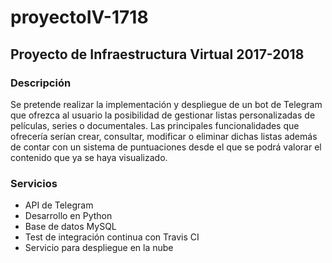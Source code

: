 # proyectoIV-1718

## Proyecto de Infraestructura Virtual 2017-2018

### Descripción

Se pretende realizar la implementación y despliegue de un bot de Telegram que ofrezca al usuario la posibilidad de gestionar listas personalizadas de películas, series o documentales. Las principales funcionalidades que ofrecería serían crear, consultar, modificar o eliminar dichas listas además de contar con un sistema de puntuaciones desde el que se podrá valorar el contenido que ya se haya visualizado.

### Servicios

* API de Telegram
* Desarrollo en Python
* Base de datos MySQL
* Test de integración continua con Travis CI
* Servicio para despliegue en la nube

